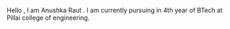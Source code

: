 Hello , I am Anushka Raut . I am currently pursuing in 4th year of BTech at Pillai college of engineering.
